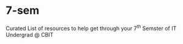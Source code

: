 # 7-sem

Curated List of resources to help get through your 7<sup>th</sup> Semster of IT Undergrad @ CBIT
